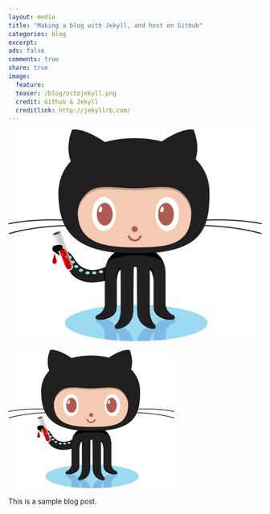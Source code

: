 ```yaml
---
layout: media
title: "Making a blog with Jekyll, and host on Github"
categories: blog
excerpt:
ads: false
comments: true
share: true
image:
  feature: 
  teaser: /blog/octojekyll.png
  credit: Github & Jekyll
  creditlink: http://jekyllrb.com/
---
```


![octojekyll](/images/octojekyll.png)

<img class="alignnone size-full wp-image-58" src="/images/octojekyll.png" width="330" height="276" />

This is a sample blog post.
